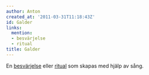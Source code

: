 ```yaml
---
author: Anton
created_at: '2011-03-31T11:18:43Z'
id: Galder
links:
  mention:
  - besvärjelse
  - ritual
title: Galder
---
```


En [besvärjelse] eller [ritual] som skapas med hjälp av sång.

  [besvärjelse]: besvärjelse
  [ritual]: ritual
